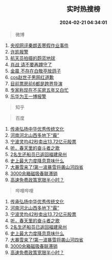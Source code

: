 <div align="center"><h2>实时热搜榜</h2><h4>2024-02-21 04:34:01</h4></div>

> 微博  

1. [央视网评秦朗丢寒假作业事件](https://s.weibo.com/weibo?q=%23%E5%A4%AE%E8%A7%86%E7%BD%91%E8%AF%84%E7%A7%A6%E6%9C%97%E4%B8%A2%E5%AF%92%E5%81%87%E4%BD%9C%E4%B8%9A%E4%BA%8B%E4%BB%B6%23&t=31&band_rank=1&Refer=top)<br />
2. [许凯报警](https://s.weibo.com/weibo?q=%E8%AE%B8%E5%87%AF%E6%8A%A5%E8%AD%A6&t=31&band_rank=2&Refer=top)<br />
3. [航天员拍摄的蔚蓝地球](https://s.weibo.com/weibo?q=%23%E8%88%AA%E5%A4%A9%E5%91%98%E6%8B%8D%E6%91%84%E7%9A%84%E8%94%9A%E8%93%9D%E5%9C%B0%E7%90%83%23&t=31&band_rank=3&Refer=top)<br />
4. [肖战 请不要再蹲守了](https://s.weibo.com/weibo?q=%E8%82%96%E6%88%98%20%E8%AF%B7%E4%B8%8D%E8%A6%81%E5%86%8D%E8%B9%B2%E5%AE%88%E4%BA%86&t=31&band_rank=4&Refer=top)<br />
5. [金晨 不存在白敬亭放鸽子](https://s.weibo.com/weibo?q=%E9%87%91%E6%99%A8%20%E4%B8%8D%E5%AD%98%E5%9C%A8%E7%99%BD%E6%95%AC%E4%BA%AD%E6%94%BE%E9%B8%BD%E5%AD%90&t=31&band_rank=5&Refer=top)<br />
6. [cos赵世子男网红道歉](https://s.weibo.com/weibo?q=%23cos%E8%B5%B5%E4%B8%96%E5%AD%90%E7%94%B7%E7%BD%91%E7%BA%A2%E9%81%93%E6%AD%89%23&t=31&band_rank=6&Refer=top)<br />
7. [目前票房前6都是跨界导演](https://s.weibo.com/weibo?q=%23%E7%9B%AE%E5%89%8D%E7%A5%A8%E6%88%BF%E5%89%8D6%E9%83%BD%E6%98%AF%E8%B7%A8%E7%95%8C%E5%AF%BC%E6%BC%94%23&t=31&band_rank=7&Refer=top)<br />
8. [专家称现在不买房五年又白忙](https://s.weibo.com/weibo?q=%23%E4%B8%93%E5%AE%B6%E7%A7%B0%E7%8E%B0%E5%9C%A8%E4%B8%8D%E4%B9%B0%E6%88%BF%E4%BA%94%E5%B9%B4%E5%8F%88%E7%99%BD%E5%BF%99%23&t=31&band_rank=8&Refer=top)<br />
9. [乐华为王一博报警](https://s.weibo.com/weibo?q=%E4%B9%90%E5%8D%8E%E4%B8%BA%E7%8E%8B%E4%B8%80%E5%8D%9A%E6%8A%A5%E8%AD%A6&t=31&band_rank=9&Refer=top)<br />

> 知乎  


> 百度  

1. [传承弘扬中华优秀传统文化](https://www.baidu.com/s?wd=%E4%BC%A0%E6%89%BF%E5%BC%98%E6%89%AC%E4%B8%AD%E5%8D%8E%E4%BC%98%E7%A7%80%E4%BC%A0%E7%BB%9F%E6%96%87%E5%8C%96&sa=fyb_news&rsv_dl=fyb_news)<br />
2. [河南河北山西多地下“霰”](https://www.baidu.com/s?wd=%E6%B2%B3%E5%8D%97%E6%B2%B3%E5%8C%97%E5%B1%B1%E8%A5%BF%E5%A4%9A%E5%9C%B0%E4%B8%8B%E2%80%9C%E9%9C%B0%E2%80%9D&sa=fyb_news&rsv_dl=fyb_news)<br />
3. [宁波灵均42秒卖出13.72亿元股票](https://www.baidu.com/s?wd=%E5%AE%81%E6%B3%A2%E7%81%B5%E5%9D%8742%E7%A7%92%E5%8D%96%E5%87%BA13.72%E4%BA%BF%E5%85%83%E8%82%A1%E7%A5%A8&sa=fyb_news&rsv_dl=fyb_news)<br />
4. [听，春天里的奋斗者之歌](https://www.baidu.com/s?wd=%E5%90%AC%EF%BC%8C%E6%98%A5%E5%A4%A9%E9%87%8C%E7%9A%84%E5%A5%8B%E6%96%97%E8%80%85%E4%B9%8B%E6%AD%8C&sa=fyb_news&rsv_dl=fyb_news)<br />
5. [2名生还船员已返回福建泉州](https://www.baidu.com/s?wd=2%E5%90%8D%E7%94%9F%E8%BF%98%E8%88%B9%E5%91%98%E5%B7%B2%E8%BF%94%E5%9B%9E%E7%A6%8F%E5%BB%BA%E6%B3%89%E5%B7%9E&sa=fyb_news&rsv_dl=fyb_news)<br />
6. [史上最大力度降息意味什么](https://www.baidu.com/s?wd=%E5%8F%B2%E4%B8%8A%E6%9C%80%E5%A4%A7%E5%8A%9B%E5%BA%A6%E9%99%8D%E6%81%AF%E6%84%8F%E5%91%B3%E4%BB%80%E4%B9%88&sa=fyb_news&rsv_dl=fyb_news)<br />
7. [大暴雪来了!第一波暴雪将袭山河四省](https://www.baidu.com/s?wd=%E5%A4%A7%E6%9A%B4%E9%9B%AA%E6%9D%A5%E4%BA%86%21%E7%AC%AC%E4%B8%80%E6%B3%A2%E6%9A%B4%E9%9B%AA%E5%B0%86%E8%A2%AD%E5%B1%B1%E6%B2%B3%E5%9B%9B%E7%9C%81&sa=fyb_news&rsv_dl=fyb_news)<br />
8. [3000余箱磁吸春联滞销](https://www.baidu.com/s?wd=3000%E4%BD%99%E7%AE%B1%E7%A3%81%E5%90%B8%E6%98%A5%E8%81%94%E6%BB%9E%E9%94%80&sa=fyb_news&rsv_dl=fyb_news)<br />
9. [高速免费政策宽限半小时？](https://www.baidu.com/s?wd=%E9%AB%98%E9%80%9F%E5%85%8D%E8%B4%B9%E6%94%BF%E7%AD%96%E5%AE%BD%E9%99%90%E5%8D%8A%E5%B0%8F%E6%97%B6%EF%BC%9F&sa=fyb_news&rsv_dl=fyb_news)<br />

> 哔哩哔哩  

1. [传承弘扬中华优秀传统文化](https://www.baidu.com/s?wd=%E4%BC%A0%E6%89%BF%E5%BC%98%E6%89%AC%E4%B8%AD%E5%8D%8E%E4%BC%98%E7%A7%80%E4%BC%A0%E7%BB%9F%E6%96%87%E5%8C%96&sa=fyb_news&rsv_dl=fyb_news)<br />
2. [河南河北山西多地下“霰”](https://www.baidu.com/s?wd=%E6%B2%B3%E5%8D%97%E6%B2%B3%E5%8C%97%E5%B1%B1%E8%A5%BF%E5%A4%9A%E5%9C%B0%E4%B8%8B%E2%80%9C%E9%9C%B0%E2%80%9D&sa=fyb_news&rsv_dl=fyb_news)<br />
3. [宁波灵均42秒卖出13.72亿元股票](https://www.baidu.com/s?wd=%E5%AE%81%E6%B3%A2%E7%81%B5%E5%9D%8742%E7%A7%92%E5%8D%96%E5%87%BA13.72%E4%BA%BF%E5%85%83%E8%82%A1%E7%A5%A8&sa=fyb_news&rsv_dl=fyb_news)<br />
4. [听，春天里的奋斗者之歌](https://www.baidu.com/s?wd=%E5%90%AC%EF%BC%8C%E6%98%A5%E5%A4%A9%E9%87%8C%E7%9A%84%E5%A5%8B%E6%96%97%E8%80%85%E4%B9%8B%E6%AD%8C&sa=fyb_news&rsv_dl=fyb_news)<br />
5. [2名生还船员已返回福建泉州](https://www.baidu.com/s?wd=2%E5%90%8D%E7%94%9F%E8%BF%98%E8%88%B9%E5%91%98%E5%B7%B2%E8%BF%94%E5%9B%9E%E7%A6%8F%E5%BB%BA%E6%B3%89%E5%B7%9E&sa=fyb_news&rsv_dl=fyb_news)<br />
6. [史上最大力度降息意味什么](https://www.baidu.com/s?wd=%E5%8F%B2%E4%B8%8A%E6%9C%80%E5%A4%A7%E5%8A%9B%E5%BA%A6%E9%99%8D%E6%81%AF%E6%84%8F%E5%91%B3%E4%BB%80%E4%B9%88&sa=fyb_news&rsv_dl=fyb_news)<br />
7. [大暴雪来了!第一波暴雪将袭山河四省](https://www.baidu.com/s?wd=%E5%A4%A7%E6%9A%B4%E9%9B%AA%E6%9D%A5%E4%BA%86%21%E7%AC%AC%E4%B8%80%E6%B3%A2%E6%9A%B4%E9%9B%AA%E5%B0%86%E8%A2%AD%E5%B1%B1%E6%B2%B3%E5%9B%9B%E7%9C%81&sa=fyb_news&rsv_dl=fyb_news)<br />
8. [3000余箱磁吸春联滞销](https://www.baidu.com/s?wd=3000%E4%BD%99%E7%AE%B1%E7%A3%81%E5%90%B8%E6%98%A5%E8%81%94%E6%BB%9E%E9%94%80&sa=fyb_news&rsv_dl=fyb_news)<br />
9. [高速免费政策宽限半小时？](https://www.baidu.com/s?wd=%E9%AB%98%E9%80%9F%E5%85%8D%E8%B4%B9%E6%94%BF%E7%AD%96%E5%AE%BD%E9%99%90%E5%8D%8A%E5%B0%8F%E6%97%B6%EF%BC%9F&sa=fyb_news&rsv_dl=fyb_news)<br />
